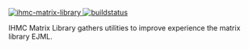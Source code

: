 [ ![ihmc-matrix-library](https://api.bintray.com/packages/ihmcrobotics/maven-release/ihmc-matrix-library/images/download.svg) ](https://bintray.com/ihmcrobotics/maven-release/ihmc-matrix-library/_latestVersion)
[ ![buildstatus](https://bamboo.ihmc.us/plugins/servlet/wittified/build-status/LIBS-IHMCMATRIXLIBRARY)](https://bamboo.ihmc.us/plugins/servlet/wittified/build-status/LIBS-IHMCMATRIXLIBRARY)

IHMC Matrix Library gathers utilities to improve experience the matrix library EJML.